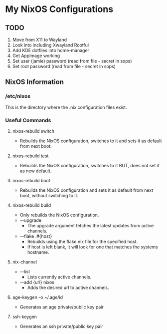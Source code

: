 # My NixOS Configurations

## TODO
1. Move from X11 to Wayland
2. Look into including Xwayland Rootful
3. Add KDE dotfiles into home-manager
4. Get AppImage working
5. Set user (jamie) password (read from file - secret in sops)
6. Set root password (read from file - secret in sops)

## NixOS Information

### /etc/nixos

This is the directory where the .nix configuration files exist.  

### Useful Commands

1. nixos-rebuild switch  
   - Rebuilds the NixOS configuration, switches to it and sets it as default from next boot.  
2. nixos-rebuild test  
   - Rebuilds the NixOS configuration, switches to it BUT, does not set it as new default.  
3. nixos-rebuild boot  
   - Rebuilds the NixOS configuration and sets it as default from next boot, without switching to it.  
4. nixos-rebuild build  
   - Only rebuilds the NixOS configuration.  
   - --upgrade  
     - The upgrade argument fetches the latest updates from active channels.  
   - --flake  .#{host}
     - Rebuilds using the flake.nix file for the specified host.  
     - If host is left blank, it will look for one that matches the systems hostname.  

5. nix-channel  
   - --list  
     - Lists currently active channels.  
   - --add {url} nixos  
     - Adds the desired url to active channels.  

6. age-keygen -o ~/.age/id
   - Generates an age private/public key pair

7. ssh-keygen
   - Generates an ssh private/public key pair
